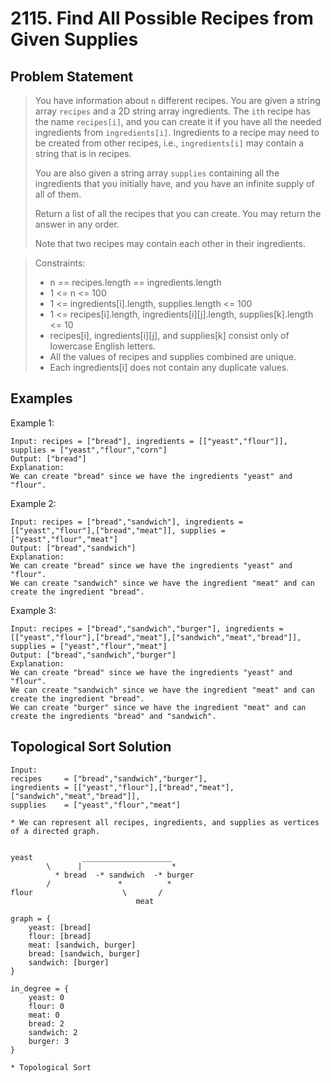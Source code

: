 # 2115. Find All Possible Recipes from Given Supplies

## Problem Statement

> You have information about `n` different recipes. You are given a string array `recipes` and a 2D string array ingredients. The `ith` recipe has the name `recipes[i]`, and you can create it if you have all the needed ingredients from `ingredients[i]`. Ingredients to a recipe may need to be created from other recipes, i.e., `ingredients[i]` may contain a string that is in recipes.
>
> You are also given a string array `supplies` containing all the ingredients that you initially have, and you have an infinite supply of all of them.
>
> Return a list of all the recipes that you can create. You may return the answer in any order.
>
> Note that two recipes may contain each other in their ingredients.

> Constraints:
>
> - n == recipes.length == ingredients.length
> - 1 <= n <= 100
> - 1 <= ingredients[i].length, supplies.length <= 100
> - 1 <= recipes[i].length, ingredients[i][j].length, supplies[k].length <= 10
> - recipes[i], ingredients[i][j], and supplies[k] consist only of lowercase English letters.
> - All the values of recipes and supplies combined are unique.
> - Each ingredients[i] does not contain any duplicate values.

## Examples

Example 1:

```
Input: recipes = ["bread"], ingredients = [["yeast","flour"]], supplies = ["yeast","flour","corn"]
Output: ["bread"]
Explanation:
We can create "bread" since we have the ingredients "yeast" and "flour".
```

Example 2:

```
Input: recipes = ["bread","sandwich"], ingredients = [["yeast","flour"],["bread","meat"]], supplies = ["yeast","flour","meat"]
Output: ["bread","sandwich"]
Explanation:
We can create "bread" since we have the ingredients "yeast" and "flour".
We can create "sandwich" since we have the ingredient "meat" and can create the ingredient "bread".
```

Example 3:

```
Input: recipes = ["bread","sandwich","burger"], ingredients = [["yeast","flour"],["bread","meat"],["sandwich","meat","bread"]], supplies = ["yeast","flour","meat"]
Output: ["bread","sandwich","burger"]
Explanation:
We can create "bread" since we have the ingredients "yeast" and "flour".
We can create "sandwich" since we have the ingredient "meat" and can create the ingredient "bread".
We can create "burger" since we have the ingredient "meat" and can create the ingredients "bread" and "sandwich".
```

## Topological Sort Solution

```
Input:
recipes     = ["bread","sandwich","burger"],
ingredients = [["yeast","flour"],["bread","meat"],["sandwich","meat","bread"]],
supplies    = ["yeast","flour","meat"]

* We can represent all recipes, ingredients, and supplies as vertices of a directed graph.


yeast           ____________________
        \      |                    *
          * bread  -* sandwich  -* burger
        /               *          *
flour                    \       /
                            meat

graph = {
    yeast: [bread]
    flour: [bread]
    meat: [sandwich, burger]
    bread: [sandwich, burger]
    sandwich: [burger]
}

in_degree = {
    yeast: 0
    flour: 0
    meat: 0
    bread: 2
    sandwich: 2
    burger: 3
}

* Topological Sort
```
